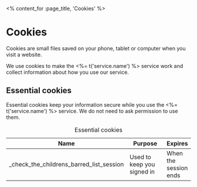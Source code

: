 <% content_for :page_title, 'Cookies' %>

# Cookies

Cookies are small files saved on your phone, tablet or computer when you visit
a website.

We use cookies to make the <%= t('service.name') %> service work and
collect information about how you use our service.

## Essential cookies

Essential cookies keep your information secure while you use the <%=
t('service.name') %> service. We do not need to ask permission to use them.

<table class="govuk-table">
  <caption class="govuk-visually-hidden">Essential cookies</caption>
  <thead class="govuk-table__head">
    <tr class="govuk-table__row">
      <th class="govuk-table__header">Name</th>
      <th class="govuk-table__header">Purpose</th>
      <th class="govuk-table__header">Expires</th>
    </tr>
  </thead>
  <tbody class="govuk-table__body">
    <tr class="govuk-table__row">
      <td class="govuk-table__cell">
        _check_the_childrens_barred_list_session
      </td>
      <td class="govuk-table__cell" width="50%">
        Used to keep you signed in
      </td>
      <td class="govuk-table__cell">
        When the session ends
      </td>
    </tr>
  </tbody>
</table>

